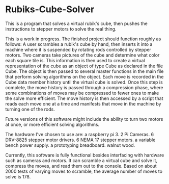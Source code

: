 # Rubiks-Cube-Solver
This is a program that solves a virtual rubik's cube, then pushes the instructions to stepper motors to solve the real thing.

This is a work in progress. The finished project should function roughly as follows: A user scrambles a rubik's cube by hand, then inserts it into a machine where it is suspended by rotating rods controlled by stepper motors. Two cameras take pictures of the cube and determine what color each square tile is. This information is then used to create a virtual representation of the cube as an object of type Cube as declared in the file Cube. The object is then passed to several master functions in the main file that perform solving algorithms on the object. Each move is recorded in the Cube data member history until the virtual cube is solved. Once this step is complete, the move history is passed through a compression phase, where some combinations of moves may be compressed to fewer ones to make the solve more efficient. The move history is then accessed by a script that reads each move one at a time and manifests that move in the machine by turning one of the rods.

Future versions of this software might include the ability to turn two motors at once, or more efficient solving algorithms.

The hardware I've chosen to use are:
a raspberry pi 3.
2 Pi Cameras.
6 DRV-8825 stepper motor drivers.
6 NEMA 17 stepper motors.
a variable bench power supply.
a prototyping breadboard.
walnut wood.

Currently, this software is fully functional besides interfacing with hardware such as cameras and motors. It can scramble a virtual cube and solve it, compress the moves, and read them out to the console. Based on about 2000 tests of varying moves to scramble, the average number of moves to solve is 178.
